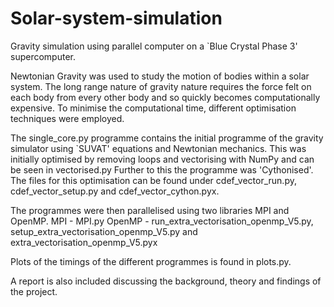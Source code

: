 # Solar-system-simulation
Gravity simulation using parallel computer on a `Blue Crystal Phase 3' supercomputer.

Newtonian Gravity was used to study the motion of bodies within a solar system. The long range nature of gravity nature requires the force felt on each body from every other body and so quickly becomes computationally expensive. To minimise the computational time, different optimisation techniques were employed.

The single_core.py programme contains the initial programme of the gravity simulator using `SUVAT' equations and Newtonian mechanics.
This was initially optimised by removing loops and vectorising with NumPy and can be seen in vectorised.py
Further to this the programme was 'Cythonised'.  The files for this optimisation can be found under cdef_vector_run.py, cdef_vector_setup.py and cdef_vector_cython.pyx.

The programmes were then parallelised using two libraries MPI and OpenMP.
MPI - MPI.py
OpenMP - run_extra_vectorisation_openmp_V5.py, setup_extra_vectorisation_openmp_V5.py and extra_vectorisation_openmp_V5.pyx

Plots of the timings of the different programmes is found in plots.py.

A report is also included discussing the background, theory and findings of the project.
